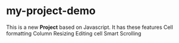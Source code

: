 # my-project-demo
This is a new **Project** based on Javascript.
It has these features
    Cell formatting
    Column Resizing
    Editing cell
    Smart Scrolling

